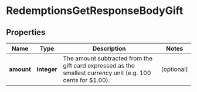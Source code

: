 

# RedemptionsGetResponseBodyGift


## Properties

| Name | Type | Description | Notes |
|------------ | ------------- | ------------- | -------------|
|**amount** | **Integer** | The amount subtracted from the gift card expressed as the smallest currency unit (e.g. 100 cents for $1.00). |  [optional] |



